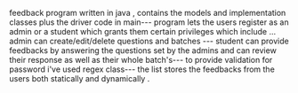 feedback program written in java , contains the models and implementation classes plus the driver code in main--- 
program lets the users register as an admin or a student which grants them certain privileges which include ...
admin can create/edit/delete questions and batches --- 
student can provide feedbacks by answering the questions set by the admins and can review their response as well as their whole batch's--- to provide validation for password i've used regex class---
the list stores the feedbacks from the users both statically and dynamically .
